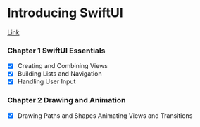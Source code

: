 # Introducing SwiftUI
[Link](https://developer.apple.com/tutorials/swiftui)

### Chapter 1 SwiftUI Essentials
- [x] Creating and Combining Views
- [x] Building Lists and Navigation
- [x] Handling User Input

### Chapter 2 Drawing and Animation
- [x] Drawing Paths and Shapes
Animating Views and Transitions
